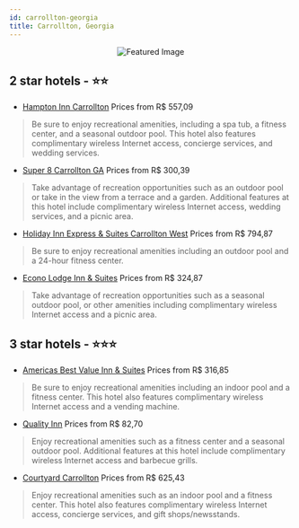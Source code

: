 ```yaml
---
id: carrollton-georgia
title: Carrollton, Georgia
---
```


<center><img src="https://i.travelapi.com/hotels/2000000/1360000/1351300/1351226/22b36432_z.jpg" alt="Featured Image" /></center>


##  2 star hotels - ⭐️⭐️

-    [Hampton Inn Carrollton](https://us.hurb.com/hotels/carrollton/hampton-inn-carrollton-JNP-JP782531?cmp=18055) Prices from R$ 557,09
   > Be sure to enjoy recreational amenities, including a spa tub, a fitness center, and a seasonal outdoor pool. This hotel also features complimentary wireless Internet access, concierge services, and wedding services.
-    [Super 8 Carrollton GA](https://us.hurb.com/hotels/carrollton/super-8-carrollton-ga-JNP-JP782582?cmp=18055) Prices from R$ 300,39
   > Take advantage of recreation opportunities such as an outdoor pool or take in the view from a terrace and a garden. Additional features at this hotel include complimentary wireless Internet access, wedding services, and a picnic area.
-    [Holiday Inn Express & Suites Carrollton West](https://us.hurb.com/hotels/carrollton/holiday-inn-express-suites-carrollton-west-JNP-JP00646Y?cmp=18055) Prices from R$ 794,87
   > Be sure to enjoy recreational amenities including an outdoor pool and a 24-hour fitness center.
-    [Econo Lodge Inn & Suites](https://us.hurb.com/hotels/carrollton/econo-lodge-inn-suites-JNP-JP542512?cmp=18055) Prices from R$ 324,87
   > Take advantage of recreation opportunities such as a seasonal outdoor pool, or other amenities including complimentary wireless Internet access and a picnic area.

##  3 star hotels - ⭐️⭐️⭐️

-    [Americas Best Value Inn & Suites](https://us.hurb.com/hotels/carrollton/americas-best-value-inn-suites-JNP-JP255364?cmp=18055) Prices from R$ 316,85
   > Be sure to enjoy recreational amenities including an indoor pool and a fitness center. This hotel also features complimentary wireless Internet access and a vending machine.
-    [Quality Inn](https://us.hurb.com/hotels/carrollton/quality-inn-JNP-JP904085?cmp=18055) Prices from R$ 82,70
   > Enjoy recreational amenities such as a fitness center and a seasonal outdoor pool. Additional features at this hotel include complimentary wireless Internet access and barbecue grills.
-    [Courtyard Carrollton](https://us.hurb.com/hotels/carrollton/courtyard-carrollton-JNP-JP184921?cmp=18055) Prices from R$ 625,43
   > Enjoy recreational amenities such as an indoor pool and a fitness center. This hotel also features complimentary wireless Internet access, concierge services, and gift shops/newsstands.
